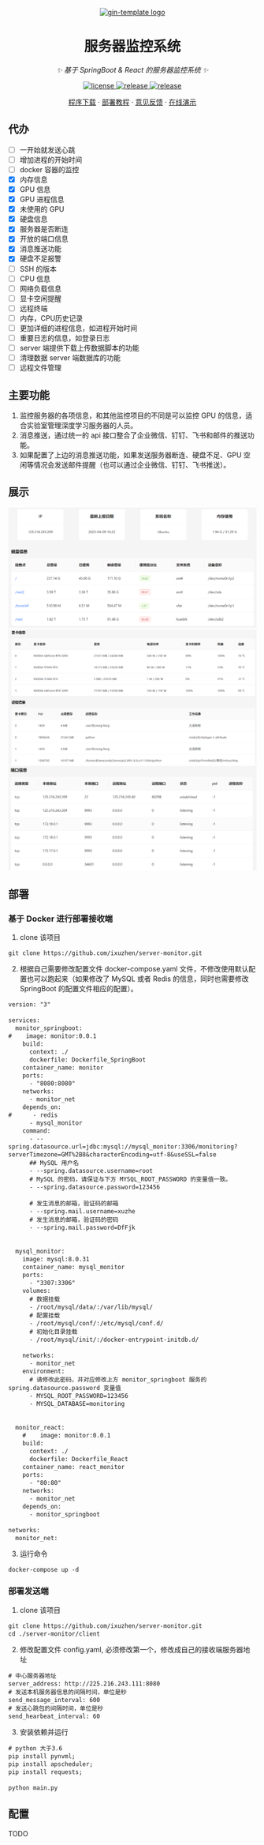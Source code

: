 <p align="center">
  <a href="https://github.com/xz2048/server-monitor"><img src="https://raw.githubusercontent.com/xz2048/server-monitor/main/web/public/logo192.png" width="150" height="150" alt="gin-template logo"></a>
</p>

<div align="center">

# 服务器监控系统

_✨ 基于 SpringBoot & React 的服务器监控系统 ✨_

</div>

<p align="center">
  <a href="https://raw.githubusercontent.com/xz2048/server-monitor/main/LICENSE">
    <img src="https://img.shields.io/github/license/xz2048/server-monitor?color=brightgreen" alt="license">
  </a>
  <a href="https://github.com/xz2048/server-monitor/releases/latest">
    <img src="https://img.shields.io/github/v/release/xz2048/server-monitor?color=brightgreen&include_prereleases" alt="release">
  </a>
  <a href="https://github.com/xz2048/server-monitor/releases/latest">
    <img src="https://img.shields.io/github/downloads/xz2048/server-monitor/total?color=brightgreen&include_prereleases" alt="release">
  </a>
</p>

<p align="center">
  <a href="https://github.com/xz2048/server-monitor/releases">程序下载</a>
  ·
  <a href="https://github.com/xz2048/server-monitor#部署">部署教程</a>
  ·
  <a href="https://github.com/xz2048/server-monitor/issues">意见反馈</a>
  ·
  <a href="">在线演示</a>
</p>

## 代办
+ [ ] 一开始就发送心跳
+ [ ] 增加进程的开始时间
+ [ ] docker 容器的监控
+ [x] 内存信息
+ [x] GPU 信息
+ [x] GPU 进程信息
+ [x] 未使用的 GPU
+ [x] 硬盘信息
+ [x] 服务器是否断连
+ [x] 开放的端口信息
+ [x] 消息推送功能
+ [x] 硬盘不足报警
+ [ ] SSH 的版本
+ [ ] CPU 信息
+ [ ] 网络负载信息
+ [ ] 显卡空闲提醒
+ [ ] 远程终端
+ [ ] 内存，CPU历史记录
+ [ ] 更加详细的进程信息，如进程开始时间
+ [ ] 重要日志的信息，如登录日志
+ [ ] server 端提供下载上传数据脚本的功能
+ [ ] 清理数据 server 端数据库的功能
+ [ ] 远程文件管理

## 主要功能
1. 监控服务器的各项信息，和其他监控项目的不同是可以监控 GPU 的信息，适合实验室管理深度学习服务器的人员。
2. 消息推送，通过统一的 api 接口整合了企业微信、钉钉、飞书和邮件的推送功能。
3. 如果配置了上边的消息推送功能，如果发送服务器断连、硬盘不足、GPU 空闲等情况会发送邮件提醒（也可以通过企业微信、钉钉、飞书推送）。

## 展示
<img src="./images/diskInfo.png">
<img src="./images/gpuInfo.png">
<img src="images/connectInfo.png">

## 部署
### 基于 Docker 进行部署接收端
1. clone 该项目
```aidl
git clone https://github.com/ixuzhen/server-monitor.git
```
2. 根据自己需要修改配置文件 docker-compose.yaml 文件，不修改使用默认配置也可以跑起来（如果修改了 MySQL 或者 Redis 的信息，同时也需要修改 SpringBoot 的配置文件相应的配置）。
```
version: "3"

services:
  monitor_springboot:
#    image: monitor:0.0.1
    build:
      context: ./
      dockerfile: Dockerfile_SpringBoot
    container_name: monitor
    ports:
      - "8080:8080"
    networks:
      - monitor_net
    depends_on:
#      - redis
      - mysql_monitor
    command:
      - --spring.datasource.url=jdbc:mysql://mysql_monitor:3306/monitoring?serverTimezone=GMT%2B8&characterEncoding=utf-8&useSSL=false
      ## MySQL 用户名
      - --spring.datasource.username=root
      # MySQL 的密码，请保证与下方 MYSQL_ROOT_PASSWORD 的变量值一致。
      - --spring.datasource.password=123456
      
      # 发生消息的邮箱，验证码的邮箱
      - --spring.mail.username=xuzhe
      # 发生消息的邮箱，验证码的密码
      - --spring.mail.password=DfFjk


  mysql_monitor:
    image: mysql:8.0.31
    container_name: mysql_monitor
    ports:
      - "3307:3306"
    volumes:
      # 数据挂载
      - /root/mysql/data/:/var/lib/mysql/
      # 配置挂载
      - /root/mysql/conf/:/etc/mysql/conf.d/
      # 初始化目录挂载
      - /root/mysql/init/:/docker-entrypoint-initdb.d/

    networks:
      - monitor_net
    environment:
      # 请修改此密码，并对应修改上方 monitor_springboot 服务的 spring.datasource.password 变量值
      - MYSQL_ROOT_PASSWORD=123456
      - MYSQL_DATABASE=monitoring


  monitor_react:
    #    image: monitor:0.0.1
    build:
      context: ./
      dockerfile: Dockerfile_React
    container_name: react_monitor
    ports:
      - "80:80"
    networks:
      - monitor_net
    depends_on:
      - monitor_springboot

networks:
  monitor_net:
```
3. 运行命令
```
docker-compose up -d
```

### 部署发送端
1. clone 该项目
```aidl
git clone https://github.com/ixuzhen/server-monitor.git
cd ./server-monitor/client
```
2. 修改配置文件 config.yaml, 必须修改第一个，修改成自己的接收端服务器地址
```
# 中心服务器地址
server_address: http://225.216.243.111:8080
# 发送本机服务器信息的间隔时间，单位是秒
send_message_interval: 600
# 发送心跳包的间隔时间，单位是秒
send_hearbeat_interval: 60
```
3. 安装依赖并运行
```
# python 大于3.6
pip install pynvml;
pip install apscheduler;
pip install requests;

python main.py
```
## 配置
TODO
